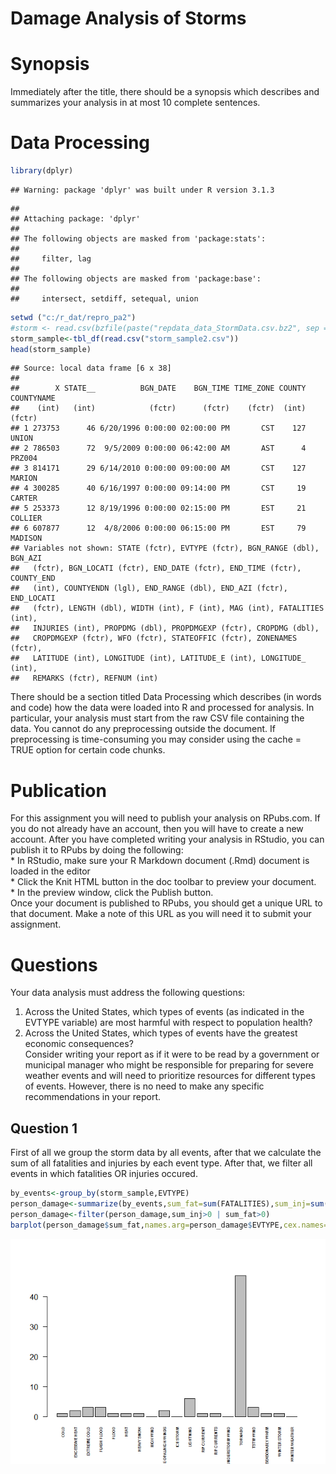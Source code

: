 # Damage Analysis of Storms
# Synopsis
Immediately after the title, there should be a synopsis which describes and summarizes your analysis in at most 10 complete sentences.

# Data Processing

```r
library(dplyr)
```

```
## Warning: package 'dplyr' was built under R version 3.1.3
```

```
## 
## Attaching package: 'dplyr'
## 
## The following objects are masked from 'package:stats':
## 
##     filter, lag
## 
## The following objects are masked from 'package:base':
## 
##     intersect, setdiff, setequal, union
```

```r
setwd ("c:/r_dat/repro_pa2")
#storm <- read.csv(bzfile(paste("repdata_data_StormData.csv.bz2", sep = "")),sep=",")
storm_sample<-tbl_df(read.csv("storm_sample2.csv"))
head(storm_sample)
```

```
## Source: local data frame [6 x 38]
## 
##        X STATE__          BGN_DATE    BGN_TIME TIME_ZONE COUNTY COUNTYNAME
##    (int)   (int)            (fctr)      (fctr)    (fctr)  (int)     (fctr)
## 1 273753      46 6/20/1996 0:00:00 02:00:00 PM       CST    127      UNION
## 2 786503      72  9/5/2009 0:00:00 06:42:00 AM       AST      4     PRZ004
## 3 814171      29 6/14/2010 0:00:00 09:00:00 AM       CST    127     MARION
## 4 300285      40 6/16/1997 0:00:00 09:14:00 PM       CST     19     CARTER
## 5 253373      12 8/19/1996 0:00:00 02:15:00 PM       EST     21    COLLIER
## 6 607877      12  4/8/2006 0:00:00 06:15:00 PM       EST     79    MADISON
## Variables not shown: STATE (fctr), EVTYPE (fctr), BGN_RANGE (dbl), BGN_AZI
##   (fctr), BGN_LOCATI (fctr), END_DATE (fctr), END_TIME (fctr), COUNTY_END
##   (int), COUNTYENDN (lgl), END_RANGE (dbl), END_AZI (fctr), END_LOCATI
##   (fctr), LENGTH (dbl), WIDTH (int), F (int), MAG (int), FATALITIES (int),
##   INJURIES (int), PROPDMG (dbl), PROPDMGEXP (fctr), CROPDMG (dbl),
##   CROPDMGEXP (fctr), WFO (fctr), STATEOFFIC (fctr), ZONENAMES (fctr),
##   LATITUDE (int), LONGITUDE (int), LATITUDE_E (int), LONGITUDE_ (int),
##   REMARKS (fctr), REFNUM (int)
```


There should be a section titled Data Processing which describes (in words and code) how the data were loaded into R and processed for analysis. In particular, your analysis must start from the raw CSV file containing the data. You cannot do any preprocessing outside the document. If preprocessing is time-consuming you may consider using the cache = TRUE option for certain code chunks.

# Publication
For this assignment you will need to publish your analysis on RPubs.com. If you do not already have an account, then you will have to create a new account. After you have completed writing your analysis in RStudio, you can publish it to RPubs by doing the following:  
    * In RStudio, make sure your R Markdown document (.Rmd) document is loaded in the editor  
    * Click the Knit HTML button in the doc toolbar to preview your document.  
    * In the preview window, click the Publish button.  
Once your document is published to RPubs, you should get a unique URL to that document. Make a note of this URL as you will need it to submit your assignment.

# Questions
Your data analysis must address the following questions:  
1. Across the United States, which types of events (as indicated in the EVTYPE variable) are most harmful with respect to population health?  
2. Across the United States, which types of events have the greatest economic consequences?  
Consider writing your report as if it were to be read by a government or municipal manager who might be responsible for preparing for severe weather events and will need to prioritize resources for different types of events. However, there is no need to make any specific recommendations in your report.
## Question 1
First of all we group the storm data by all events, after that we calculate the sum of all fatalities and injuries by each event type. After that, we filter all events in which fatalities OR injuries occured.

```r
by_events<-group_by(storm_sample,EVTYPE)
person_damage<-summarize(by_events,sum_fat=sum(FATALITIES),sum_inj=sum(INJURIES))
person_damage<-filter(person_damage,sum_inj>0 | sum_fat>0)
barplot(person_damage$sum_fat,names.arg=person_damage$EVTYPE,cex.names=0.5,las=2)
```

![](PA2_template_files/figure-html/unnamed-chunk-2-1.png) 
